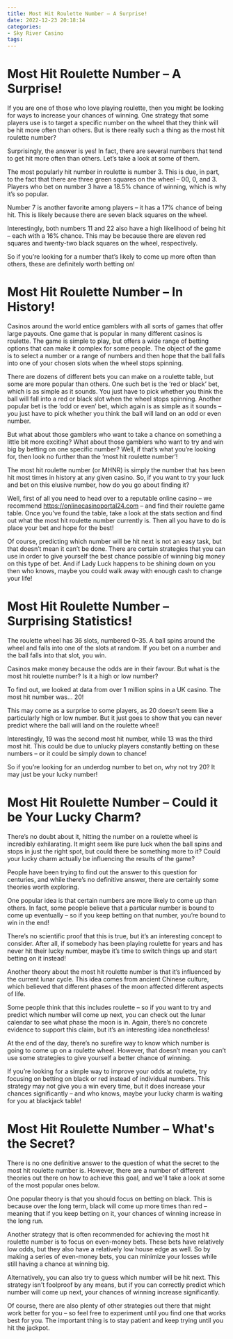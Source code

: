 ```yaml
---
title: Most Hit Roulette Number – A Surprise!
date: 2022-12-23 20:18:14
categories:
- Sky River Casino
tags:
---
```



#  Most Hit Roulette Number – A Surprise!

If you are one of those who love playing roulette, then you might be looking for ways to increase your chances of winning. One strategy that some players use is to target a specific number on the wheel that they think will be hit more often than others. But is there really such a thing as the most hit roulette number?

Surprisingly, the answer is yes! In fact, there are several numbers that tend to get hit more often than others. Let’s take a look at some of them.

The most popularly hit number in roulette is number 3. This is due, in part, to the fact that there are three green squares on the wheel – 00, 0, and 3. Players who bet on number 3 have a 18.5% chance of winning, which is why it’s so popular.

Number 7 is another favorite among players – it has a 17% chance of being hit. This is likely because there are seven black squares on the wheel.

Interestingly, both numbers 11 and 22 also have a high likelihood of being hit – each with a 16% chance. This may be because there are eleven red squares and twenty-two black squares on the wheel, respectively.

So if you’re looking for a number that’s likely to come up more often than others, these are definitely worth betting on!

#  Most Hit Roulette Number – In History!

Casinos around the world entice gamblers with all sorts of games that offer large payouts. One game that is popular in many different casinos is roulette. The game is simple to play, but offers a wide range of betting options that can make it complex for some people. The object of the game is to select a number or a range of numbers and then hope that the ball falls into one of your chosen slots when the wheel stops spinning.

There are dozens of different bets you can make on a roulette table, but some are more popular than others. One such bet is the ‘red or black’ bet, which is as simple as it sounds. You just have to pick whether you think the ball will fall into a red or black slot when the wheel stops spinning. Another popular bet is the ‘odd or even’ bet, which again is as simple as it sounds – you just have to pick whether you think the ball will land on an odd or even number.

But what about those gamblers who want to take a chance on something a little bit more exciting? What about those gamblers who want to try and win big by betting on one specific number? Well, if that’s what you’re looking for, then look no further than the ‘most hit roulette number’!

The most hit roulette number (or MHNR) is simply the number that has been hit most times in history at any given casino. So, if you want to try your luck and bet on this elusive number, how do you go about finding it?

Well, first of all you need to head over to a reputable online casino – we recommend https://onlinecasinoportal24.com – and find their roulette game table. Once you’ve found the table, take a look at the stats section and find out what the most hit roulette number currently is. Then all you have to do is place your bet and hope for the best!

Of course, predicting which number will be hit next is not an easy task, but that doesn’t mean it can’t be done. There are certain strategies that you can use in order to give yourself the best chance possible of winning big money on this type of bet. And if Lady Luck happens to be shining down on you then who knows, maybe you could walk away with enough cash to change your life!

#  Most Hit Roulette Number – Surprising Statistics!

The roulette wheel has 36 slots, numbered 0–35. A ball spins around the wheel and falls into one of the slots at random. If you bet on a number and the ball falls into that slot, you win.

Casinos make money because the odds are in their favour. But what is the most hit roulette number? Is it a high or low number?

To find out, we looked at data from over 1 million spins in a UK casino. The most hit number was… 20!

This may come as a surprise to some players, as 20 doesn’t seem like a particularly high or low number. But it just goes to show that you can never predict where the ball will land on the roulette wheel!

Interestingly, 19 was the second most hit number, while 13 was the third most hit. This could be due to unlucky players constantly betting on these numbers – or it could be simply down to chance!

So if you’re looking for an underdog number to bet on, why not try 20? It may just be your lucky number!

#  Most Hit Roulette Number – Could it be Your Lucky Charm?

There’s no doubt about it, hitting the number on a roulette wheel is incredibly exhilarating. It might seem like pure luck when the ball spins and stops in just the right spot, but could there be something more to it? Could your lucky charm actually be influencing the results of the game?

People have been trying to find out the answer to this question for centuries, and while there’s no definitive answer, there are certainly some theories worth exploring.

One popular idea is that certain numbers are more likely to come up than others. In fact, some people believe that a particular number is bound to come up eventually – so if you keep betting on that number, you’re bound to win in the end!

There’s no scientific proof that this is true, but it’s an interesting concept to consider. After all, if somebody has been playing roulette for years and has never hit their lucky number, maybe it’s time to switch things up and start betting on it instead!

Another theory about the most hit roulette number is that it’s influenced by the current lunar cycle. This idea comes from ancient Chinese culture, which believed that different phases of the moon affected different aspects of life.

Some people think that this includes roulette – so if you want to try and predict which number will come up next, you can check out the lunar calendar to see what phase the moon is in. Again, there’s no concrete evidence to support this claim, but it’s an interesting idea nonetheless!

At the end of the day, there’s no surefire way to know which number is going to come up on a roulette wheel. However, that doesn’t mean you can’t use some strategies to give yourself a better chance of winning.

If you’re looking for a simple way to improve your odds at roulette, try focusing on betting on black or red instead of individual numbers. This strategy may not give you a win every time, but it does increase your chances significantly – and who knows, maybe your lucky charm is waiting for you at blackjack table!

#  Most Hit Roulette Number – What's the Secret?

There is no one definitive answer to the question of what the secret to the most hit roulette number is. However, there are a number of different theories out there on how to achieve this goal, and we'll take a look at some of the most popular ones below.

One popular theory is that you should focus on betting on black. This is because over the long term, black will come up more times than red – meaning that if you keep betting on it, your chances of winning increase in the long run.

Another strategy that is often recommended for achieving the most hit roulette number is to focus on even-money bets. These bets have relatively low odds, but they also have a relatively low house edge as well. So by making a series of even-money bets, you can minimize your losses while still having a chance at winning big.

Alternatively, you can also try to guess which number will be hit next. This strategy isn't foolproof by any means, but if you can correctly predict which number will come up next, your chances of winning increase significantly.

Of course, there are also plenty of other strategies out there that might work better for you – so feel free to experiment until you find one that works best for you. The important thing is to stay patient and keep trying until you hit the jackpot.